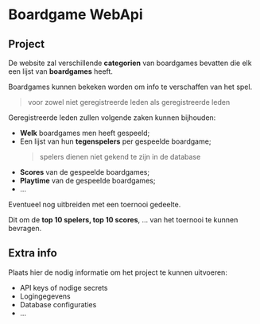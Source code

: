 # Boardgame WebApi

## Project
De website zal verschillende **categorien** van boardgames bevatten die elk een lijst van **boardgames** heeft.

Boardgames kunnen bekeken worden om info te verschaffen van het spel. 
>voor zowel niet geregistreerde leden als geregistreerde leden

Geregistreerde leden zullen volgende zaken kunnen bijhouden: 
 - **Welk** boardgames men heeft gespeeld;
 - Een lijst van hun **tegenspelers** per gespeelde boardgame; 
   >spelers dienen niet gekend te zijn in de database
 - **Scores** van de gespeelde boardgames;
 - **Playtime** van de gespeelde boardgames;
 - ...

Eventueel nog uitbreiden met een toernooi gedeelte.

Dit om de **top 10 spelers, top 10 scores**, ... van het toernooi te kunnen bevragen. 


## Extra info
Plaats hier de nodig informatie om het
project te kunnen uitvoeren:

- API keys of nodige secrets
- Logingegevens
- Database configuraties
- ...
